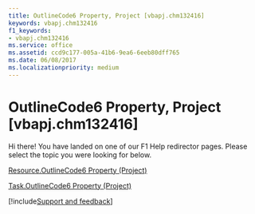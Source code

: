 ```yaml
---
title: OutlineCode6 Property, Project [vbapj.chm132416]
keywords: vbapj.chm132416
f1_keywords:
- vbapj.chm132416
ms.service: office
ms.assetid: ccd9c177-005a-41b6-9ea6-6eeb80dff765
ms.date: 06/08/2017
ms.localizationpriority: medium
---
```



# OutlineCode6 Property, Project [vbapj.chm132416]

Hi there! You have landed on one of our F1 Help redirector pages. Please select the topic you were looking for below.

[Resource.OutlineCode6 Property (Project)](https://msdn.microsoft.com/library/af35e877-525b-4300-2f4e-e81627007432%28Office.15%29.aspx)

[Task.OutlineCode6 Property (Project)](https://msdn.microsoft.com/library/63753b9c-ee36-36c9-3027-6bfba892fe66%28Office.15%29.aspx)

[!include[Support and feedback](~/includes/feedback-boilerplate.md)]